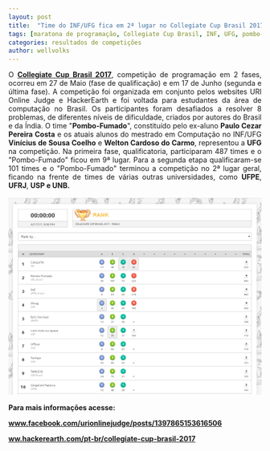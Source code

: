 ```yaml
---
layout: post
title:  "Time do INF/UFG fica em 2ª lugar no Collegiate Cup Brasil 2017"
tags: [maratona de programação, Collegiate Cup Brasil, INF, UFG, pombo-fumado, pombo fumado]
categories: resultados de competições
author: wellvolks
---
```

<p align="justify">
O <b><a href="www.hackerearth.com/pt-br/collegiate-cup-brasil-2017/">Collegiate Cup Brasil 2017</a></b>, competição de programação em 2 fases, ocorreu em 27 de Maio (fase de qualificação) e em 17 de Junho (segunda e última fase). A competição foi organizada em conjunto pelos websites URI Online Judge e HackerEarth e foi voltada para estudantes da área de computação no Brasil. Os participantes foram desafiados a resolver 8 problemas, de diferentes níveis de dificuldade, criados por autores do Brasil e da Índia. O time "<b>Pombo-Fumado</b>", constituído pelo ex-aluno <b>Paulo Cezar Pereira Costa</b> e os atuais alunos do mestrado em Computação no INF/UFG <b>Vinícius de Sousa Coelho</b> e <b>Welton Cardoso do Carmo</b>, representou a <b>UFG</b> na competição. Na primeira fase, qualificatoria, participaram 487 times e o "Pombo-Fumado" ficou em 9ª lugar. Para a segunda etapa qualificaram-se 101 times e o "Pombo-Fumado" terminou a competição no 2ª lugar geral, ficando na frente de times de várias outras universidades, como <b>UFPE</b>, <b>UFRJ</b>, <b>USP<b/> e <b>UNB</b>.
</p>

<p><img src="/_assets/images/pombo-fumado.PNG" class="center-image"></p>

Para mais informações acesse:
<p>
<a href = "www.facebook.com/urionlinejudge/posts/1397865153616506"> www.facebook.com/urionlinejudge/posts/1397865153616506 </a>
</p>
<p>
<a href = "www.hackerearth.com/pt-br/collegiate-cup-brasil-2017/"> ww.hackerearth.com/pt-br/collegiate-cup-brasil-2017 </a>
</p>

